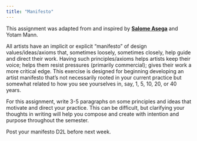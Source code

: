 ```yaml
---
title: "Manifesto"
---
```


This assignment was adapted from and inspired by **[Salome Asega](https://twitter.com/suhlomay)** and Yotam Mann.

All artists have an implicit or explicit “manifesto” of design values/ideas/axioms that, sometimes loosely, sometimes closely, help guide and direct their work. Having such principles/axioms helps artists keep their voice; helps them resist pressures \(primarily commercial\); gives their work a more critical edge. This exercise is designed for beginning developing an artist manifesto that’s not necessarily rooted in your current practice but somewhat related to how you see yourselves in, say, 1, 5, 10, 20, or 40 years.

For this assignment, write 3-5 paragraphs on some principles and ideas that motivate and direct your practice. This can be difficult, but clarifying your thoughts in writing will help you compose and create with intention and purpose throughout the semester.

Post your manifesto D2L before next week.
